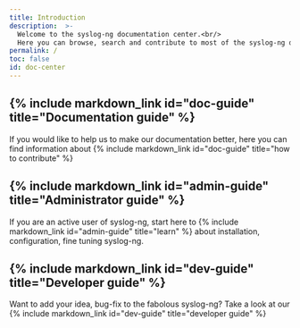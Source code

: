```yaml
---
title: Introduction
description:  >-
  Welcome to the syslog-ng documentation center.<br/>
  Here you can browse, search and contribute to most of the syslog-ng documentation.
permalink: /
toc: false
id: doc-center
---
```


## {% include markdown_link id="doc-guide" title="Documentation guide" %}

If you would like to help us to make our documentation better, here you can find information about {% include markdown_link id="doc-guide" title="how to contribute" %}

## {% include markdown_link id="admin-guide" title="Administrator guide" %}

If you are an active user of syslog-ng, start here to {% include markdown_link id="admin-guide" title="learn" %} about installation, configuration, fine tuning syslog-ng.

## {% include markdown_link id="dev-guide" title="Developer guide" %}

Want to add your idea, bug-fix to the fabolous syslog-ng? Take a look at our {% include markdown_link id="dev-guide" title="developer guide" %}
